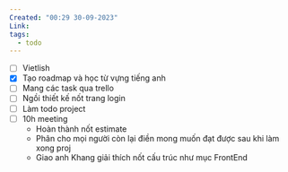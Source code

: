 ```yaml
---
Created: "00:29 30-09-2023"
Link: 
tags:
  - todo
---
```

- [ ] Vietlish
- [x] Tạo roadmap và học từ vựng tiếng anh
- [ ] Mang các task qua trello
- [ ] Ngồi thiết kế nốt trang login
- [ ] Làm todo project
- [ ] 10h meeting
    - Hoàn thành nốt estimate
    - Phân cho mọi người còn lại điền mong muốn đạt được sau khi làm xong proj
    - Giao anh Khang giải thích nốt cấu trúc như mục FrontEnd
